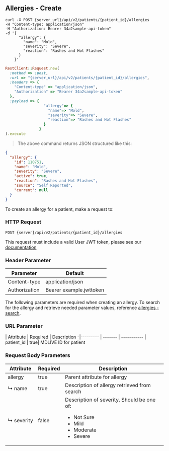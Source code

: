 ## Allergies - Create
```shell
curl -X POST {server_url}/api/v2/patients/{patient_id}/allergies
-H "Content-type: application/json"
-H "Authorization: Bearer 34a2sample-api-token"
-d '{
      "allergy": {
        "name": "Mold",
        "severity": "Severe",
        "reaction": "Rashes and Hot Flashes"
      }
    }'
```
```ruby
RestClient::Request.new(
  :method => :post,
  :url => "{server_url}/api/v2/patients/{patient_id}/allergies",
  :headers => {
    "Content-type" => "application/json",
    "Authorization" => "Bearer 34a2sample-api-token"
  },
  :payload => {
                 "allergy"=> {
                   "name"=> "Mold",
                   "severity"=> "Severe",
                   "reaction"=> "Rashes and Hot Flashes"
                 }
               }
).execute
```
> The above command returns JSON structured like this:

```json
{
  "allergy": {
    "id": 110751,
    "name": "Mold",
    "severity": "Severe",
    "active": true,
    "reaction": "Rashes and Hot Flashes",
    "source": "Self Reported",
    "current": null
  }
}
```

To create an allergy for a patient, make a request to:

### HTTP Request

`POST {server}/api/v2/patients/{patient_id}/allergies`

This request must include a valid User JWT token, please see our [documentation](#user-tokens)

### Header Parameter

Parameter | Default
--------- | -------
Content-type | application/json
Authorization| Bearer example.jwttoken

The following parameters are required when creating an allergy. To search for the allergy and retrieve needed parameter values, reference [allergies - search](#allergies-search).

### URL Parameter
 | Attribute | Required | Description
 -|--------- | ------- | -----------
 | patient_id | true| MDLIVE ID for patient

### Request Body Parameters

Attribute         | Required | Description
------------------|----------|---------------
allergy           | true     | Parent attribute for allergy
↳&nbsp;name       | true     | Description of allergy retrieved from search
↳&nbsp;severity   | false    | Description of severity. Should be one of: <ul><li>Not Sure</li><li>Mild</li><li>Moderate</li><li>Severe</li></ul>
